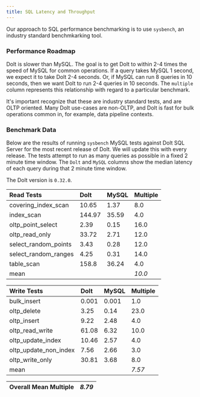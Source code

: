 ```yaml
---
title: SQL Latency and Throughput
---
```


Our approach to SQL performance benchmarking is to use `sysbench`, an
industry standard benchmkarking tool.

### Performance Roadmap

Dolt is slower than MySQL. The goal is to get Dolt to within 2-4 times
the speed of MySQL for common operations. If a query takes MySQL 1
second, we expect it to take Dolt 2-4 seconds. Or, if MySQL can run 8
queries in 10 seconds, then we want Dolt to run 2-4 queries in 10
seconds. The `multiple` column represents this relationship with
regard to a particular benchmark.

It's important recognize that these are industry standard tests, and
are OLTP oriented. Many Dolt use-cases are non-OLTP, and Dolt is fast
for bulk operations common in, for example, data pipeline contexts.

### Benchmark Data

Below are the results of running `sysbench` MySQL tests against Dolt
SQL Server for the most recent release of Dolt. We will update this
with every release. The tests attempt to run as many queries as
possible in a fixed 2 minute time window. The `Dolt` and `MySQL`
columns show the median latency of each query during that 2 minute
time window.

The Dolt version is `0.32.0`.

| Read Tests | Dolt | MySQL | Multiple |
| :--- | :--- | :--- | :--- |
| covering\_index\_scan | 10.65 | 1.37 | 8.0 |
| index\_scan | 144.97 | 35.59 | 4.0 |
| oltp\_point\_select | 2.39 | 0.15 | 16.0 |
| oltp\_read\_only | 33.72 | 2.71 | 12.0 |
| select\_random\_points | 3.43 | 0.28 | 12.0 |
| select\_random\_ranges | 4.25 | 0.31 | 14.0 |
| table\_scan | 158.8 | 36.24 | 4.0 |
| mean |  |  | _10.0_ |

| Write Tests | Dolt | MySQL | Multiple |
| :--- | :--- | :--- | :--- |
| bulk\_insert | 0.001 | 0.001 | 1.0 |
| oltp\_delete | 3.25 | 0.14 | 23.0 |
| oltp\_insert | 9.22 | 2.48 | 4.0 |
| oltp\_read\_write | 61.08 | 6.32 | 10.0 |
| oltp\_update\_index | 10.46 | 2.57 | 4.0 |
| oltp\_update\_non\_index | 7.56 | 2.66 | 3.0 |
| oltp\_write\_only | 30.81 | 3.68 | 8.0 |
| mean |  |  | _7.57_ |

| Overall Mean Multiple | _8.79_ |
| :--- | :--- |
<br/>
